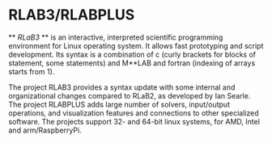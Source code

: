 # RLAB3/RLABPLUS

** _RLaB3_ ** is an interactive, interpreted scientific programming environment for Linux operating system. 
It allows fast prototyping and script development. 
Its syntax is a combination of c (curly brackets for blocks of statement, some statements) and M**LAB and fortran (indexing of arrays starts from 1).

The project RLAB3 provides a syntax update with some internal and organizational changes compared to RLaB2, as developed by Ian Searle.
The project RLABPLUS adds large number of solvers, input/output operations, and visualization features and connections to other specialized software.
The projects support 32- and 64-bit linux systems, for AMD, Intel and arm/RaspberryPi.
